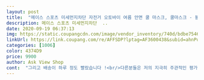 ```yaml
---
layout: post 
title:  "메이스 스포츠 미세먼지차단 자전거 오토바이 여름 안면 쿨 마스크, 쿨마스크 - 블랙" 
description: 메이스 스포츠 미세먼지차단  ..
date: 2020-09-19 06:37:13 
img: https://static.coupangcdn.com/image/vendor_inventory/740d/bdbe75469e3c939eb80d5b17664a493706016abe847f5907f133b4f7e990.jpg 
linkUrl: https://link.coupang.com/re/AFFSDP?lptag=AF3600438&subid=ahnPublicAsk&pageKey=1635127901&itemId=2788795231&vendorItemId=70778509790&traceid=V0-113-2d8c62376a93bfd7 
categories: [1006] 
color: 4374D9 
price: 9900 
author: Ask View Shop 
cont:  "그리고 배송이 하루 정도 빨랐습니다 !<br/>다른분들은 저의 지극히 주관적인 평가이오니 참고만 하세요<br/>배송은 빨라서 좋았지만 착용해보니 넘 조여서 숨쉬기가<br/>조금 답답해요 숨쉬거나 할 때 코부분이 답답합니다 하지만 원단 자체가 매우 시원한 원단이라서 여름에 쓰기 아주 좋을 거 같아요 !!<br/>조금 불편 합니다.<br/><br/>촉감과 디자인 만족합니다.<br/> 필터 부분 마감처리 깔끔하지 못한부분이 아쉽네요.<br/><br/>" 
---
```

